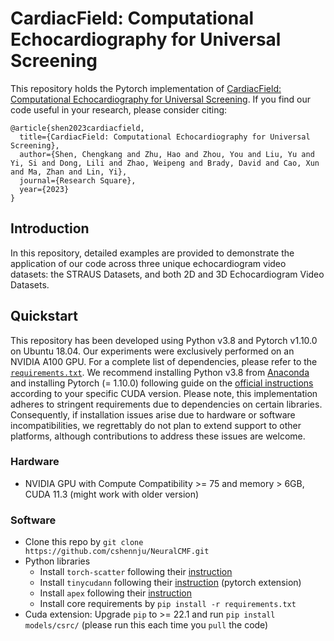 # CardiacField: Computational Echocardiography for Universal Screening

This repository holds the Pytorch implementation of [CardiacField: Computational Echocardiography for Universal Screening](https://njuvision.github.io/CardiacField/). If you find our code useful in your research, please consider citing:

```
@article{shen2023cardiacfield,
  title={CardiacField: Computational Echocardiography for Universal Screening},
  author={Shen, Chengkang and Zhu, Hao and Zhou, You and Liu, Yu and Yi, Si and Dong, Lili and Zhao, Weipeng and Brady, David and Cao, Xun and Ma, Zhan and Lin, Yi},
  journal={Research Square},
  year={2023}
}
```

## Introduction
In this repository, detailed examples are provided to demonstrate the application of our code across three unique echocardiogram video datasets: the STRAUS Datasets, and both 2D and 3D Echocardiogram Video Datasets. 
## Quickstart
This repository has been developed using Python v3.8 and Pytorch v1.10.0 on Ubuntu 18.04. Our experiments were exclusively performed on an NVIDIA A100 GPU. For a complete list of dependencies, please refer to the [`requirements.txt`](requirements.txt). We recommend installing Python v3.8 from [Anaconda](https://www.anaconda.com/) and installing Pytorch (= 1.10.0) following guide on the [official instructions](https://pytorch.org/) according to your specific CUDA version. Please note, this implementation adheres to stringent requirements due to dependencies on certain libraries. Consequently, if installation issues arise due to hardware or software incompatibilities, we regrettably do not plan to extend support to other platforms, although contributions to address these issues are welcome.
### Hardware
* NVIDIA GPU with Compute Compatibility >= 75 and memory > 6GB, CUDA 11.3 (might work with older version)

### Software
* Clone this repo by `git clone https://github.com/cshennju/NeuralCMF.git`
* Python libraries
    * Install `torch-scatter` following their [instruction](https://github.com/rusty1s/pytorch_scatter#installation)
    * Install `tinycudann` following their [instruction](https://github.com/NVlabs/tiny-cuda-nn#pytorch-extension) (pytorch extension)
    * Install `apex` following their [instruction](https://github.com/NVIDIA/apex#linux)
    * Install core requirements by `pip install -r requirements.txt`
* Cuda extension: Upgrade `pip` to >= 22.1 and run `pip install models/csrc/` (please run this each time you `pull` the code)

